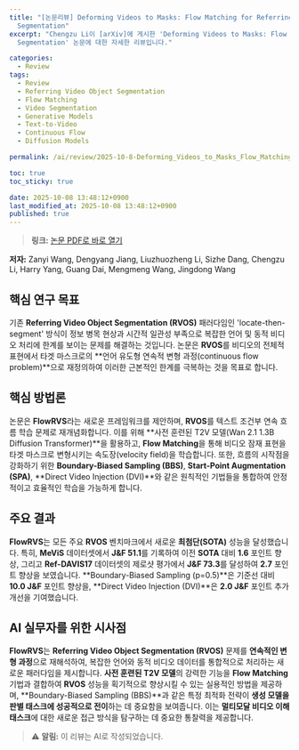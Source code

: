 ```yaml
---
title: "[논문리뷰] Deforming Videos to Masks: Flow Matching for Referring Video
  Segmentation"
excerpt: "Chengzu Li이 [arXiv]에 게시한 'Deforming Videos to Masks: Flow Matching for Referring Video
  Segmentation' 논문에 대한 자세한 리뷰입니다."

categories:
  - Review
tags:
  - Review
  - Referring Video Object Segmentation
  - Flow Matching
  - Video Segmentation
  - Generative Models
  - Text-to-Video
  - Continuous Flow
  - Diffusion Models

permalink: /ai/review/2025-10-8-Deforming_Videos_to_Masks_Flow_Matching_for_Referring_Video_Segmentation/

toc: true
toc_sticky: true

date: 2025-10-08 13:48:12+0900
last_modified_at: 2025-10-08 13:48:12+0900
published: true
---
```

> **링크:** [논문 PDF로 바로 열기](https://arxiv.org/abs/2510.06139)

**저자:** Zanyi Wang, Dengyang Jiang, Liuzhuozheng Li, Sizhe Dang, Chengzu Li, Harry Yang, Guang Dai, Mengmeng Wang, Jingdong Wang



## 핵심 연구 목표
기존 **Referring Video Object Segmentation (RVOS)** 패러다임인 'locate-then-segment' 방식이 정보 병목 현상과 시간적 일관성 부족으로 복잡한 언어 및 동적 비디오 처리에 한계를 보이는 문제를 해결하는 것입니다. 논문은 **RVOS**를 비디오의 전체적 표현에서 타겟 마스크로의 **언어 유도형 연속적 변형 과정(continuous flow problem)**으로 재정의하여 이러한 근본적인 한계를 극복하는 것을 목표로 합니다.

## 핵심 방법론
논문은 **FlowRVS**라는 새로운 프레임워크를 제안하며, **RVOS**를 텍스트 조건부 연속 흐름 학습 문제로 재개념화합니다. 이를 위해 **사전 훈련된 T2V 모델(Wan 2.1 1.3B Diffusion Transformer)**을 활용하고, **Flow Matching**을 통해 비디오 잠재 표현을 타겟 마스크로 변형시키는 속도장(velocity field)을 학습합니다. 또한, 흐름의 시작점을 강화하기 위한 **Boundary-Biased Sampling (BBS)**, **Start-Point Augmentation (SPA)**, **Direct Video Injection (DVI)**와 같은 원칙적인 기법들을 통합하여 안정적이고 효율적인 학습을 가능하게 합니다.

## 주요 결과
**FlowRVS**는 모든 주요 **RVOS** 벤치마크에서 새로운 **최첨단(SOTA)** 성능을 달성했습니다. 특히, **MeViS** 데이터셋에서 **J&F 51.1**를 기록하여 이전 **SOTA** 대비 **1.6** 포인트 향상, 그리고 **Ref-DAVIS17** 데이터셋의 제로샷 평가에서 **J&F 73.3**를 달성하여 **2.7** 포인트 향상을 보였습니다. **Boundary-Biased Sampling (p=0.5)**은 기준선 대비 **10.0 J&F** 포인트 향상을, **Direct Video Injection (DVI)**은 **2.0 J&F** 포인트 추가 개선을 기여했습니다.

## AI 실무자를 위한 시사점
**FlowRVS**는 **Referring Video Object Segmentation (RVOS)** 문제를 **연속적인 변형 과정**으로 재해석하여, 복잡한 언어와 동적 비디오 데이터를 통합적으로 처리하는 새로운 패러다임을 제시합니다. **사전 훈련된 T2V 모델**의 강력한 기능을 **Flow Matching** 기법과 결합하여 **RVOS** 성능을 획기적으로 향상시킬 수 있는 실용적인 방법을 제공하며, **Boundary-Biased Sampling (BBS)**과 같은 특정 최적화 전략이 **생성 모델을 판별 태스크에 성공적으로 전이**하는 데 중요함을 보여줍니다. 이는 **멀티모달 비디오 이해 태스크**에 대한 새로운 접근 방식을 탐구하는 데 중요한 통찰력을 제공합니다.

> ⚠️ **알림:** 이 리뷰는 AI로 작성되었습니다.